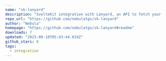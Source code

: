 ```yaml
---
name: "sk-lanyard"
description: "SvelteKit integration with Lanyard, an API to fetch your Discord presence"
repo_url: "https://github.com/nebulatgs/sk-lanyard"
author: "Nebula"
homepage: "https://github.com/nebulatgs/sk-lanyard#readme"
downloads: 7
updated: "2023-09-10T05:43:44.019Z"
github_stars: 8
tags: 
  - integration
---
```


